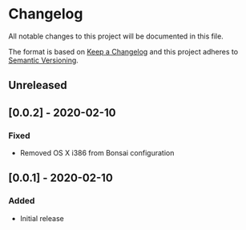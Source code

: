 # Changelog
All notable changes to this project will be documented in this file.

The format is based on [Keep a Changelog](http://keepachangelog.com/en/1.0.0/)
and this project adheres to [Semantic
Versioning](http://semver.org/spec/v2.0.0.html).

## Unreleased

## [0.0.2] - 2020-02-10

### Fixed
- Removed OS X i386 from Bonsai configuration

## [0.0.1] - 2020-02-10

### Added
- Initial release
